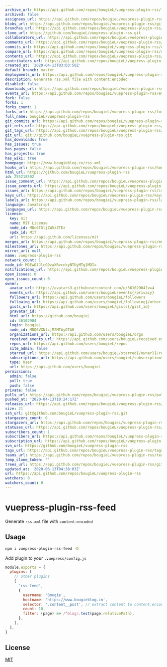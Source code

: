 ```yaml
---
archive_url: https://api.github.com/repos/bougieL/vuepress-plugin-rss/{archive_format}{/ref}
archived: false
assignees_url: https://api.github.com/repos/bougieL/vuepress-plugin-rss/assignees{/user}
blobs_url: https://api.github.com/repos/bougieL/vuepress-plugin-rss/git/blobs{/sha}
branches_url: https://api.github.com/repos/bougieL/vuepress-plugin-rss/branches{/branch}
clone_url: https://github.com/bougieL/vuepress-plugin-rss.git
collaborators_url: https://api.github.com/repos/bougieL/vuepress-plugin-rss/collaborators{/collaborator}
comments_url: https://api.github.com/repos/bougieL/vuepress-plugin-rss/comments{/number}
commits_url: https://api.github.com/repos/bougieL/vuepress-plugin-rss/commits{/sha}
compare_url: https://api.github.com/repos/bougieL/vuepress-plugin-rss/compare/{base}...{head}
contents_url: https://api.github.com/repos/bougieL/vuepress-plugin-rss/contents/{+path}
contributors_url: https://api.github.com/repos/bougieL/vuepress-plugin-rss/contributors
created_at: '2020-04-13T03:03:50Z'
default_branch: master
deployments_url: https://api.github.com/repos/bougieL/vuepress-plugin-rss/deployments
description: Generate rss.xml file with content:encoded
disabled: false
downloads_url: https://api.github.com/repos/bougieL/vuepress-plugin-rss/downloads
events_url: https://api.github.com/repos/bougieL/vuepress-plugin-rss/events
fork: false
forks: 1
forks_count: 1
forks_url: https://api.github.com/repos/bougieL/vuepress-plugin-rss/forks
full_name: bougieL/vuepress-plugin-rss
git_commits_url: https://api.github.com/repos/bougieL/vuepress-plugin-rss/git/commits{/sha}
git_refs_url: https://api.github.com/repos/bougieL/vuepress-plugin-rss/git/refs{/sha}
git_tags_url: https://api.github.com/repos/bougieL/vuepress-plugin-rss/git/tags{/sha}
git_url: git://github.com/bougieL/vuepress-plugin-rss.git
has_downloads: true
has_issues: true
has_pages: false
has_projects: true
has_wiki: true
homepage: https://www.bougieblog.cn/rss.xml
hooks_url: https://api.github.com/repos/bougieL/vuepress-plugin-rss/hooks
html_url: https://github.com/bougieL/vuepress-plugin-rss
id: 255218502
issue_comment_url: https://api.github.com/repos/bougieL/vuepress-plugin-rss/issues/comments{/number}
issue_events_url: https://api.github.com/repos/bougieL/vuepress-plugin-rss/issues/events{/number}
issues_url: https://api.github.com/repos/bougieL/vuepress-plugin-rss/issues{/number}
keys_url: https://api.github.com/repos/bougieL/vuepress-plugin-rss/keys{/key_id}
labels_url: https://api.github.com/repos/bougieL/vuepress-plugin-rss/labels{/name}
language: JavaScript
languages_url: https://api.github.com/repos/bougieL/vuepress-plugin-rss/languages
license:
  key: mit
  name: MIT License
  node_id: MDc6TGljZW5zZTEz
  spdx_id: MIT
  url: https://api.github.com/licenses/mit
merges_url: https://api.github.com/repos/bougieL/vuepress-plugin-rss/merges
milestones_url: https://api.github.com/repos/bougieL/vuepress-plugin-rss/milestones{/number}
mirror_url: null
name: vuepress-plugin-rss
network_count: 1
node_id: MDEwOlJlcG9zaXRvcnkyNTUyMTg1MDI=
notifications_url: https://api.github.com/repos/bougieL/vuepress-plugin-rss/notifications{?since,all,participating}
open_issues: 0
open_issues_count: 0
owner:
  avatar_url: https://avatars3.githubusercontent.com/u/36102904?v=4
  events_url: https://api.github.com/users/bougieL/events{/privacy}
  followers_url: https://api.github.com/users/bougieL/followers
  following_url: https://api.github.com/users/bougieL/following{/other_user}
  gists_url: https://api.github.com/users/bougieL/gists{/gist_id}
  gravatar_id: ''
  html_url: https://github.com/bougieL
  id: 36102904
  login: bougieL
  node_id: MDQ6VXNlcjM2MTAyOTA0
  organizations_url: https://api.github.com/users/bougieL/orgs
  received_events_url: https://api.github.com/users/bougieL/received_events
  repos_url: https://api.github.com/users/bougieL/repos
  site_admin: false
  starred_url: https://api.github.com/users/bougieL/starred{/owner}{/repo}
  subscriptions_url: https://api.github.com/users/bougieL/subscriptions
  type: User
  url: https://api.github.com/users/bougieL
permissions:
  admin: false
  pull: true
  push: false
private: false
pulls_url: https://api.github.com/repos/bougieL/vuepress-plugin-rss/pulls{/number}
pushed_at: '2020-04-13T10:24:17Z'
releases_url: https://api.github.com/repos/bougieL/vuepress-plugin-rss/releases{/id}
size: 21
ssh_url: git@github.com:bougieL/vuepress-plugin-rss.git
stargazers_count: 0
stargazers_url: https://api.github.com/repos/bougieL/vuepress-plugin-rss/stargazers
statuses_url: https://api.github.com/repos/bougieL/vuepress-plugin-rss/statuses/{sha}
subscribers_count: 1
subscribers_url: https://api.github.com/repos/bougieL/vuepress-plugin-rss/subscribers
subscription_url: https://api.github.com/repos/bougieL/vuepress-plugin-rss/subscription
svn_url: https://github.com/bougieL/vuepress-plugin-rss
tags_url: https://api.github.com/repos/bougieL/vuepress-plugin-rss/tags
teams_url: https://api.github.com/repos/bougieL/vuepress-plugin-rss/teams
temp_clone_token: ''
trees_url: https://api.github.com/repos/bougieL/vuepress-plugin-rss/git/trees{/sha}
updated_at: '2020-06-13T04:38:03Z'
url: https://api.github.com/repos/bougieL/vuepress-plugin-rss
watchers: 0
watchers_count: 0
---
```


# vuepress-plugin-rss-feed

Generate `rss.xml` file with `content:encoded`

## Usage

```bash
npm i vuepress-plugin-rss-feed -D
```

Add plugin to your `.vuepress/config.js`

```js
module.exports = {
  plugins: [
    // other plugins
    [
      'rss-feed',
      {
        username: 'Bougie',
        hostname: 'https://www.bougieblog.cn',
        selector: '.content__post', // extract content to content:encoded
        count: 10,
        filter: (page) => /^blog/.test(page.relativePath),
      },
    ],
  ],
}
```

## License

[MIT](https://raw.githubusercontent.com/Bougie/vuepress-plugin-rss/master/LICENSE)
